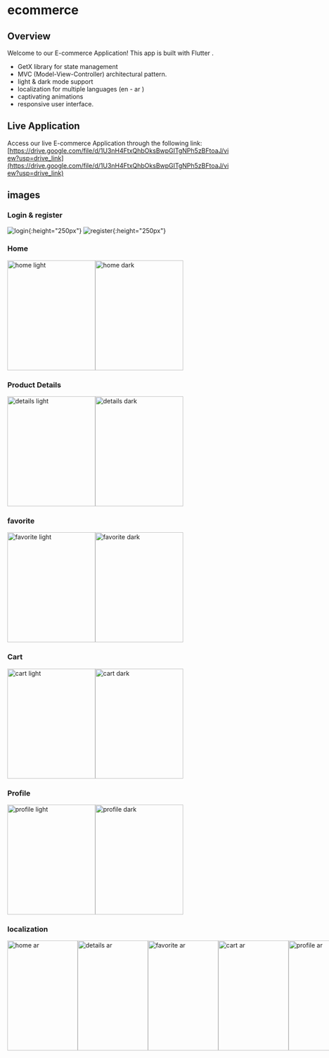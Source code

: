 # ecommerce

## Overview
Welcome to our E-commerce Application! This app is built with Flutter .
* GetX library for state management
* MVC (Model-View-Controller) architectural pattern.
* light & dark mode support
* localization for multiple languages (en - ar )
* captivating animations
* responsive user interface.

## Live Application
Access our live E-commerce Application through the following link: [https://drive.google.com/file/d/1U3nH4FtxQhbOksBwpGITgNPh5zBFtoaJ/view?usp=drive_link](https://drive.google.com/file/d/1U3nH4FtxQhbOksBwpGITgNPh5zBFtoaJ/view?usp=drive_link)



## images 

### Login & register 
![login](https://github.com/mostaphasamir/ecommerce-app/assets/115727397/4ba3e2da-22d3-4ad3-a97b-c9fcb9a228d8){:height="250px"}
![register](https://github.com/mostaphasamir/ecommerce-app/assets/115727397/5e18dfd3-d4ec-48b0-8032-2ca2bd64750b){:height="250px"}

### Home
<div style="display: flex; justify-content: start;">
  <img src="https://github.com/mostaphasamir/ecommerce-app/assets/115727397/b18e2421-22c4-4d78-8344-ade00f47cad9" alt="home light" width="200" height ="250px"/>
  <img src="https://github.com/mostaphasamir/ecommerce-app/assets/115727397/44e9a04b-0ef4-4a63-b40e-e17844223b7b" alt="home dark" width="200" height ="250px"/>
</div>

### Product Details 
<div style="display: flex; justify-content: start;">
  <img src="https://github.com/mostaphasamir/ecommerce-app/assets/115727397/5056742d-9340-440b-8887-c1f5b5c661aa" alt="details light" width="200" height ="250px"/>
  <img src="https://github.com/mostaphasamir/ecommerce-app/assets/115727397/db0daadc-5594-4693-8d9f-6c673be31371" alt="details dark" width="200" height ="250px"/>
</div>

### favorite
<div style="display: flex; justify-content: start;">
  <img src="https://github.com/mostaphasamir/ecommerce-app/assets/115727397/6541642d-e69d-44ef-9014-6044a48e07e2" alt="favorite light" width="200" height ="250px"/>
  <img src="https://github.com/mostaphasamir/ecommerce-app/assets/115727397/def1bb9e-b6f4-4452-9ec1-a2e4f941aea5" alt="favorite dark" width="200" height ="250px"/>
</div>


### Cart 
<div style="display: flex; justify-content: start;">
  <img src="https://github.com/mostaphasamir/ecommerce-app/assets/115727397/4b2115c1-9c63-4143-a70c-4acfa1efb02f" alt="cart light" width="200" height ="250px"/>
  <img src="https://github.com/mostaphasamir/ecommerce-app/assets/115727397/113411f5-7ed4-4a15-8b26-8f66965e1370" alt="cart dark" width="200" height ="250px"/>
</div>

### Profile 
<div style="display: flex; justify-content: start;">
  <img src="https://github.com/mostaphasamir/ecommerce-app/assets/115727397/7a057622-43d0-4309-a07d-b1f035a12f02" alt="profile light" width="200" height ="250px"/>
  <img src="https://github.com/mostaphasamir/ecommerce-app/assets/115727397/73140a72-102d-4ed0-ac0a-9d0a4a330cfc" alt="profile dark" width="200" height ="250px"/>
</div>


### localization 
<div style="display: flex; justify-content: start;">
  <img src="https://github.com/mostaphasamir/ecommerce-app/assets/115727397/4e1b965c-a07f-4957-bfe0-0a92eef31219" alt="home ar" width="160" height ="250px"/>
  <img src="https://github.com/mostaphasamir/ecommerce-app/assets/115727397/1fe7e959-e394-46a2-8e13-085144ecf553" alt="details ar" width="160" height ="250px"/>
  <img src="https://github.com/mostaphasamir/ecommerce-app/assets/115727397/a9cfcafc-9b38-44a8-a3bc-afa7cfb5a532" alt="favorite ar " width="160" height ="250px"/>
  <img src="https://github.com/mostaphasamir/ecommerce-app/assets/115727397/a536afa0-3084-4ece-b128-da212d5255e3" alt="cart ar" width="160" height ="250px"/>
  <img src="https://github.com/mostaphasamir/ecommerce-app/assets/115727397/1af876b0-a98f-4462-a1a5-a976a2b90779" alt="profile ar" width="160" height ="250px"/>
</div>
